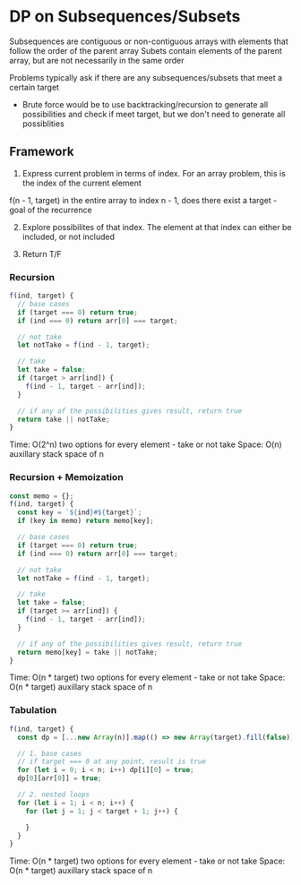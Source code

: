 # DP on Subsequences/Subsets

Subsequences are contiguous or non-contiguous arrays with elements that follow the order of the parent array
Subets contain elements of the parent array, but are not necessarily in the same order

Problems typically ask if there are any subsequences/subsets that meet a certain target

- Brute force would be to use backtracking/recursion to generate all possibilities and check if meet target, but we don't need to generate all possiblities

## Framework

1. Express current problem in terms of index. For an array problem, this is the index of the current element

f(n - 1, target) in the entire array to index n - 1, does there exist a target - goal of the recurrence

2. Explore possibilites of that index. The element at that index can either be included, or not included

3. Return T/F

### Recursion

```js
f(ind, target) {
  // base cases
  if (target === 0) return true;
  if (ind === 0) return arr[0] === target;

  // not take
  let notTake = f(ind - 1, target);

  // take
  let take = false;
  if (target > arr[ind]) {
    f(ind - 1, target - arr[ind]);
  }

  // if any of the possibilities gives result, return true
  return take || notTake;
}
```

Time: O(2^n) two options for every element - take or not take
Space: O(n) auxillary stack space of n

### Recursion + Memoization

```js
const memo = {};
f(ind, target) {
  const key = `${ind}#${target}`;
  if (key in memo) return memo[key];

  // base cases
  if (target === 0) return true;
  if (ind === 0) return arr[0] === target;

  // not take
  let notTake = f(ind - 1, target);

  // take
  let take = false;
  if (target >= arr[ind]) {
    f(ind - 1, target - arr[ind]);
  }

  // if any of the possibilities gives result, return true
  return memo[key] = take || notTake;
}
```

Time: O(n \* target) two options for every element - take or not take
Space: O(n \* target) auxillary stack space of n

### Tabulation

```js
f(ind, target) {
  const dp = [...new Array(n)].map(() => new Array(target).fill(false));

  // 1. base cases
  // if target === 0 at any point, result is true
  for (let i = 0; i < n; i++) dp[i][0] = true;
  dp[0][arr[0]] = true;

  // 2. nested loops
  for (let i = 1; i < n; i++) {
    for (let j = 1; j < target + 1; j++) {

    }
  }
}
```

Time: O(n \* target) two options for every element - take or not take
Space: O(n \* target) auxillary stack space of n
